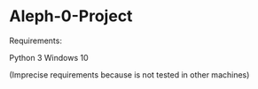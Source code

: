 # Aleph-0-Project

Requirements:

Python 3
Windows 10

(Imprecise requirements because is not tested in other machines)
